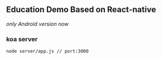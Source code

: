 ## Education Demo Based on React-native
*only Android version now* 

### koa server
```
node server/app.js // port:3000
```
